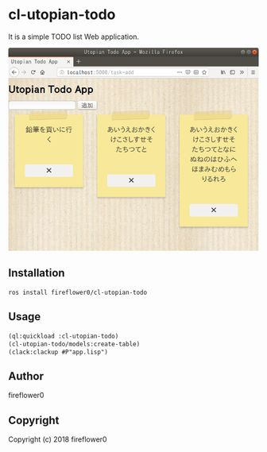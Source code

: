 # cl-utopian-todo

It is a simple TODO list Web application.  

![Screenshot](https://github.com/fireflower0/cl-utopian-todo/blob/master/img/Screenshot.png)

## Installation

```
ros install fireflower0/cl-utopian-todo
```

## Usage

```
(ql:quickload :cl-utopian-todo)
(cl-utopian-todo/models:create-table)
(clack:clackup #P"app.lisp")
```

## Author

fireflower0

## Copyright

Copyright (c) 2018 fireflower0
